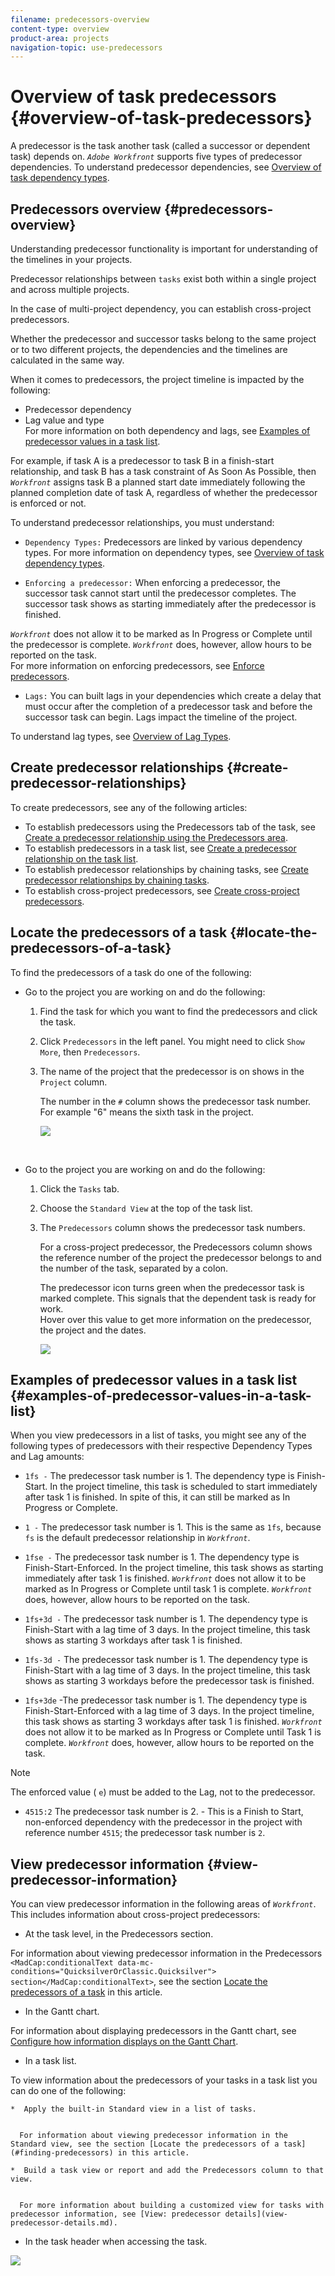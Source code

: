 ```yaml
---
filename: predecessors-overview
content-type: overview
product-area: projects
navigation-topic: use-predecessors
---
```




# Overview of task predecessors {#overview-of-task-predecessors}

A predecessor is the task another task (called a successor or dependent task) depends on. *`Adobe Workfront`* supports five types of predecessor dependencies. To understand predecessor dependencies, see [Overview of task dependency types](task-dependency-types.md).


## Predecessors overview {#predecessors-overview}

Understanding predecessor functionality is important for understanding of the timelines in your projects. 


Predecessor relationships between `tasks` exist both within a single project and across multiple projects. 


In the case of multi-project dependency, you can establish cross-project predecessors. 


Whether the predecessor and successor tasks belong to the same project or to two different projects, the dependencies and the timelines are calculated in the same way.


When it comes to predecessors, the project timeline is impacted by the following: 



* Predecessor dependency
* Lag value and type  
  For more information on both dependency and lags, see [Examples of predecessor values in a task list](#understanding-predecessor-relationships).



For example, if task A is a predecessor to task B in a finish-start relationship, and task B has a task constraint of As Soon As Possible, then *`Workfront`* assigns task B a planned start date immediately following the planned completion date of task A, regardless of whether the predecessor is enforced or not. 


To understand predecessor relationships, you must understand:



* `Dependency Types:` Predecessors are linked by various dependency types. For more information on dependency types, see [Overview of task dependency types](task-dependency-types.md).

*  `Enforcing a predecessor:` When enforcing a predecessor, the successor task cannot start until the predecessor completes. The successor task shows as starting immediately after the predecessor is finished. 


  *`Workfront`* does not allow it to be marked as In Progress or Complete until the predecessor is complete. *`Workfront`* does, however, allow hours to be reported on the task.   
  For more information on enforcing predecessors, see [Enforce predecessors](enforced-predecessors.md).

*  `Lags:` You can built lags in your dependencies which create a delay that must occur after the completion of a predecessor task and before the successor task can begin. Lags impact the timeline of the project.


  To understand lag types, see [Overview of Lag Types](lag-types.md).





## Create predecessor relationships {#create-predecessor-relationships}

To create predecessors, see any of the following articles:



* To establish predecessors using the Predecessors tab of the task, see [Create a predecessor relationship using the Predecessors area](create-predecessors-in-predecessors-area.md).
* To establish predecessors in a task list, see [Create a predecessor relationship on the task list](create-predecessors-on-task-list.md).
* To establish predecessor relationships by chaining tasks, see [Create predecessor relationships by chaining tasks](create-predecessors-by-chaining-tasks.md).
* To establish cross-project predecessors, see [Create cross-project predecessors](cross-project-predecessors.md).




## Locate the predecessors of a task {#locate-the-predecessors-of-a-task}

To find the predecessors of a task do one of the following:



* Go to the project you are working on and do the following:
    
    
    1. Find the task for which you want to find the predecessors and click the task.
    1. Click `Predecessors` in the left panel. You might need to click `Show More`, then `Predecessors`. 
    1. The name of the project that the predecessor is on shows in the `Project` column. 
    
    
       The number in the `#` column shows the predecessor task number. For example "6" means the sixth task in the project. 
    
    
       ![](assets/nwe-predecessors-tab-with-task-header-350x56.png)    
    

    
    
    
  &nbsp;






* Go to the project you are working on and do the following:
    
    
    1. Click the `Tasks` tab.
    1. Choose the `Standard View` at the top of the task list.
    1. The `Predecessors` column shows the predecessor task numbers. 
    
    
       For a cross-project predecessor, the Predecessors column shows the reference number of the project the predecessor belongs to and the number of the task, separated by a colon. 
    
    
       The predecessor icon turns green when the predecessor task is marked complete. This signals that the dependent task is ready for work.  
       Hover over this value to get more information on the predecessor, the project and the dates.
    
    
       ![](assets/cross-project-predecessor-in-task-view-350x165.png)    
    

    
    
    




## Examples of predecessor values in a task list {#examples-of-predecessor-values-in-a-task-list}

When you view predecessors in a list of tasks, you might see any of the following types of predecessors with their respective Dependency Types and Lag amounts: 



* `1fs -` The predecessor task number is 1. The dependency type is Finish-Start. In the project timeline, this task is scheduled to start immediately after task 1 is finished. In spite of this, it can still be marked as In Progress or Complete.
* `1 -` The predecessor task number is 1. This is the same as `1fs`, because `fs` is the default predecessor relationship in *`Workfront`*.

* `1fse -` The predecessor task number is 1. The dependency type is Finish-Start-Enforced. In the project timeline, this task shows as starting immediately after task 1 is finished. *`Workfront`* does not allow it to be marked as In Progress or Complete until task 1 is complete. *`Workfront`* does, however, allow hours to be reported on the task. 

* `1fs+3d -` The predecessor task number is 1. The dependency type is Finish-Start with a lag time of 3 days. In the project timeline, this task shows as starting 3 workdays after task 1 is finished. 
* `1fs-3d -` The predecessor task number is 1. The dependency type is Finish-Start with a lag time of 3 days. In the project timeline, this task shows as starting 3 workdays before the predecessor task is finished.
*  `1fs+3de` -The predecessor task number is 1. The dependency type is Finish-Start-Enforced with a lag time of 3 days. In the project timeline, this task shows as starting 3 workdays after task 1 is finished. *`Workfront`* does not allow it to be marked as In Progress or Complete until Task 1 is complete. *`Workfront`* does, however, allow hours to be reported on the task. 


  >[!NOTE]
  >
  >The enforced value ( `e`) must be added to the Lag, not to the predecessor.



* `4515:2` The predecessor task number is 2. - This is a Finish to Start, non-enforced dependency with the predecessor in the project with reference number `4515`; the predecessor task number is `2`. 





## View predecessor information {#view-predecessor-information}

You can view predecessor information in the following areas of *`Workfront`*. This includes information about cross-project predecessors:



*  At the task level, in the Predecessors section. 


  For information about viewing predecessor information in the Predecessors `<MadCap:conditionalText data-mc-conditions="QuicksilverOrClassic.Quicksilver"> section</MadCap:conditionalText>`, see the section [Locate the predecessors of a task](#finding-predecessors) in this article.

*  In the Gantt chart. 


  For information about displaying predecessors in the Gantt chart, see [Configure how information displays on the Gantt Chart](configure-info-on-gantt-chart.md).

*  In a task list. 


  To view information about the predecessors of your tasks in a task list you can do one of the following:

    
    
    *  Apply the built-in Standard view in a list of tasks. 
    
    
      For information about viewing predecessor information in the Standard view, see the section [Locate the predecessors of a task](#finding-predecessors) in this article.
    
    *  Build a task view or report and add the Predecessors column to that view. 
    
    
      For more information about building a customized view for tasks with predecessor information, see [View: predecessor details](view-predecessor-details.md). 
    
    
    

*  In the task header when accessing the task.


  ![](assets/qs-predecessor-info-in-task-header-350x141.png)





